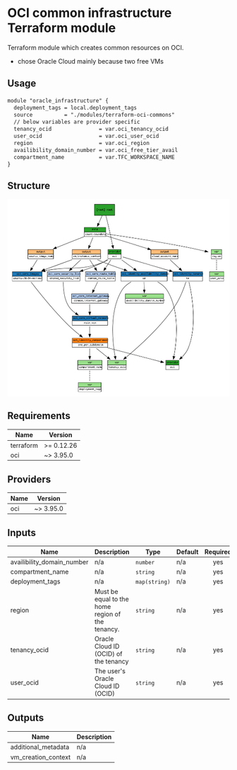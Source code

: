 # OCI common infrastructure Terraform module

Terraform module which creates common resources on OCI.

- chose Oracle Cloud mainly because two free VMs

## Usage

```hcl
module "oracle_infrastructure" {
  deployment_tags = local.deployment_tags
  source          = "./modules/terraform-oci-commons"
  // below variables are provider specific
  tenancy_ocid               = var.oci_tenancy_ocid
  user_ocid                  = var.oci_user_ocid
  region                     = var.oci_region
  availibility_domain_number = var.oci_free_tier_avail
  compartment_name           = var.TFC_WORKSPACE_NAME
}
```

## Structure

![Visualization of resource dependencies](./documentation/terraform-graph.png "Generated by using the blast-radius tool")

<!-- BEGINNING OF PRE-COMMIT-TERRAFORM DOCS HOOK -->
## Requirements

| Name | Version |
|------|---------|
| terraform | >= 0.12.26 |
| oci | ~> 3.95.0 |

## Providers

| Name | Version |
|------|---------|
| oci | ~> 3.95.0 |

## Inputs

| Name | Description | Type | Default | Required |
|------|-------------|------|---------|:--------:|
| availibility\_domain\_number | n/a | `number` | n/a | yes |
| compartment\_name | n/a | `string` | n/a | yes |
| deployment\_tags | n/a | `map(string)` | n/a | yes |
| region | Must be equal to the home region of the tenancy. | `string` | n/a | yes |
| tenancy\_ocid | Oracle Cloud ID (OCID) of the tenancy | `string` | n/a | yes |
| user\_ocid | The user's Oracle Cloud ID (OCID) | `string` | n/a | yes |

## Outputs

| Name | Description |
|------|-------------|
| additional\_metadata | n/a |
| vm\_creation\_context | n/a |

<!-- END OF PRE-COMMIT-TERRAFORM DOCS HOOK -->